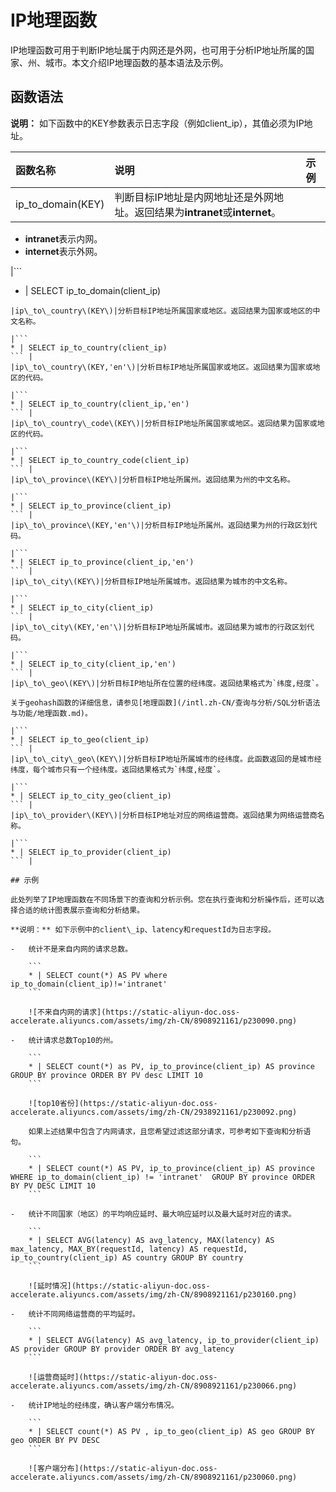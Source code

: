 # IP地理函数

IP地理函数可用于判断IP地址属于内网还是外网，也可用于分析IP地址所属的国家、州、城市。本文介绍IP地理函数的基本语法及示例。

## 函数语法

**说明：** 如下函数中的KEY参数表示日志字段（例如client\_ip），其值必须为IP地址。

|函数名称|说明|示例|
|:---|:-|:-|
|ip\_to\_domain\(KEY\)|判断目标IP地址是内网地址还是外网地址。返回结果为**intranet**或**internet**。

-   **intranet**表示内网。
-   **internet**表示外网。

|```
* | SELECT ip_to_domain(client_ip)
``` |
|ip\_to\_country\(KEY\)|分析目标IP地址所属国家或地区。返回结果为国家或地区的中文名称。

|```
* | SELECT ip_to_country(client_ip)
``` |
|ip\_to\_country\(KEY,'en'\)|分析目标IP地址所属国家或地区。返回结果为国家或地区的代码。

|```
* | SELECT ip_to_country(client_ip,'en')
``` |
|ip\_to\_country\_code\(KEY\)|分析目标IP地址所属国家或地区。返回结果为国家或地区的代码。

|```
* | SELECT ip_to_country_code(client_ip)
``` |
|ip\_to\_province\(KEY\)|分析目标IP地址所属州。返回结果为州的中文名称。

|```
* | SELECT ip_to_province(client_ip)
``` |
|ip\_to\_province\(KEY,'en'\)|分析目标IP地址所属州。返回结果为州的行政区划代码。

|```
* | SELECT ip_to_province(client_ip,'en')
``` |
|ip\_to\_city\(KEY\)|分析目标IP地址所属城市。返回结果为城市的中文名称。

|```
* | SELECT ip_to_city(client_ip)
``` |
|ip\_to\_city\(KEY,'en'\)|分析目标IP地址所属城市。返回结果为城市的行政区划代码。

|```
* | SELECT ip_to_city(client_ip,'en')
``` |
|ip\_to\_geo\(KEY\)|分析目标IP地址所在位置的经纬度。返回结果格式为`纬度,经度`。

关于geohash函数的详细信息，请参见[地理函数](/intl.zh-CN/查询与分析/SQL分析语法与功能/地理函数.md)。

|```
* | SELECT ip_to_geo(client_ip)
``` |
|ip\_to\_city\_geo\(KEY\)|分析目标IP地址所属城市的经纬度。此函数返回的是城市经纬度，每个城市只有一个经纬度。返回结果格式为`纬度,经度`。

|```
* | SELECT ip_to_city_geo(client_ip)
``` |
|ip\_to\_provider\(KEY\)|分析目标IP地址对应的网络运营商。返回结果为网络运营商名称。

|```
* | SELECT ip_to_provider(client_ip)
``` |

## 示例

此处列举了IP地理函数在不同场景下的查询和分析示例。您在执行查询和分析操作后，还可以选择合适的统计图表展示查询和分析结果。

**说明：** 如下示例中的client\_ip、latency和requestId为日志字段。

-   统计不是来自内网的请求总数。

    ```
    * | SELECT count(*) AS PV where ip_to_domain(client_ip)!='intranet'
    ```

    ![不来自内网的请求](https://static-aliyun-doc.oss-accelerate.aliyuncs.com/assets/img/zh-CN/8908921161/p230090.png)

-   统计请求总数Top10的州。

    ```
    * | SELECT count(*) as PV, ip_to_province(client_ip) AS province GROUP BY province ORDER BY PV desc LIMIT 10
    ```

    ![top10省份](https://static-aliyun-doc.oss-accelerate.aliyuncs.com/assets/img/zh-CN/2938921161/p230092.png)

    如果上述结果中包含了内网请求，且您希望过滤这部分请求，可参考如下查询和分析语句。

    ```
    * | SELECT count(*) AS PV, ip_to_province(client_ip) AS province WHERE ip_to_domain(client_ip) != 'intranet'  GROUP BY province ORDER BY PV DESC LIMIT 10
    ```

-   统计不同国家（地区）的平均响应延时、最大响应延时以及最大延时对应的请求。

    ```
    * | SELECT AVG(latency) AS avg_latency, MAX(latency) AS max_latency, MAX_BY(requestId, latency) AS requestId, ip_to_country(client_ip) AS country GROUP BY country
    ```

    ![延时情况](https://static-aliyun-doc.oss-accelerate.aliyuncs.com/assets/img/zh-CN/8908921161/p230160.png)

-   统计不同网络运营商的平均延时。

    ```
    * | SELECT AVG(latency) AS avg_latency, ip_to_provider(client_ip) AS provider GROUP BY provider ORDER BY avg_latency
    ```

    ![运营商延时](https://static-aliyun-doc.oss-accelerate.aliyuncs.com/assets/img/zh-CN/8908921161/p230066.png)

-   统计IP地址的经纬度，确认客户端分布情况。

    ```
    * | SELECT count(*) AS PV , ip_to_geo(client_ip) AS geo GROUP BY geo ORDER BY PV DESC
    ```

    ![客户端分布](https://static-aliyun-doc.oss-accelerate.aliyuncs.com/assets/img/zh-CN/8908921161/p230060.png)


